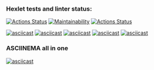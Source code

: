 ### Hexlet tests and linter status:
[![Actions Status](https://github.com/DrStopor/php-project-lvl1/workflows/hexlet-check/badge.svg)](https://github.com/DrStopor/php-project-lvl1/actions)
[![Maintainability](https://api.codeclimate.com/v1/badges/aeea0a00568ec1f4cbd7/maintainability)](https://codeclimate.com/github/DrStopor/php-project-lvl1/maintainability)
[![Actions Status](https://github.com/drstopor/php-project-lvl1/workflows/linter/badge.svg)](https://github.com/DrStopor/php-project-lvl1/actions)

[![asciicast](https://asciinema.org/a/3DEGcEUnx0WwzxNmwW4okyqFw.svg)](https://asciinema.org/a/3DEGcEUnx0WwzxNmwW4okyqFw)
[![asciicast](https://asciinema.org/a/404188.svg)](https://asciinema.org/a/404188)
[![asciicast](https://asciinema.org/a/404187.svg)](https://asciinema.org/a/404187)
[![asciicast](https://asciinema.org/a/404424.svg)](https://asciinema.org/a/404424)
[![asciicast](https://asciinema.org/a/404435.svg)](https://asciinema.org/a/404435)
### ASCIINEMA all in one
[![asciicast](https://asciinema.org/a/404437.svg)](https://asciinema.org/a/404437)